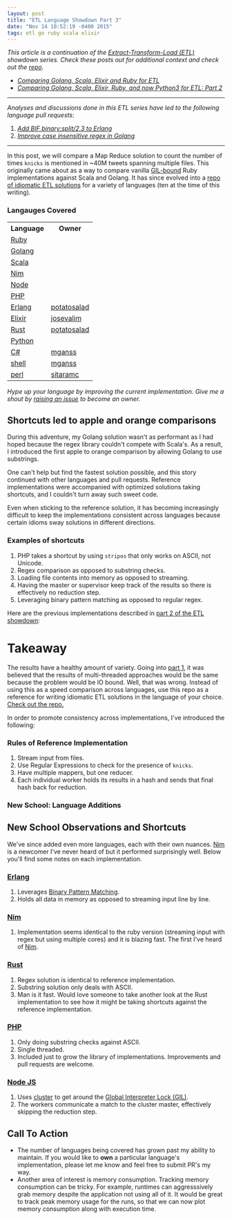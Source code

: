 ```yaml
---
layout: post
title: "ETL Language Showdown Part 3"
date: "Nov 14 10:52:19 -0400 2015"
tags: etl go ruby scala elixir
---
```


_This article is a continuation of the [Extract-Transform-Load (ETL)](https://en.wikipedia.org/wiki/Extract,_transform,_load) showdown series.
Check these posts out for additional context and check out the [repo](https://github.com/dimroc/etl-language-comparison)._

* _[Comparing Golang, Scala, Elixir and Ruby for ETL](/2014/09/29/etl-language-showdown/)_
* _[Comparing Golang, Scala, Elixir, Ruby, and now Python3 for ETL: Part 2](/2015/05/07/etl-language-showdown-pt2)_

---

_Analyses and discussions done in this ETL series have led to the following language pull requests:_

1. _[Add BIF binary:split/2,3 to Erlang](https://github.com/erlang/otp/pull/771)_
2. _[Improve case insensitive regex in Golang](https://github.com/golang/go/issues/13288)_

---

In this post, we will compare a Map Reduce solution to count the number of times `knicks`
is mentioned in ~40M tweets spanning multiple files. This originally came about as a way to compare vanilla
[GIL-bound](https://en.wikipedia.org/wiki/Global_interpreter_lock) Ruby implementations against Scala
and Golang. It has since evolved into a [repo of idiomatic ETL solutions](https://github.com/dimroc/etl-language-comparison)
for a variety of languages (ten at the time of this writing).

### Langauges Covered

<table>
<tr> <th>Language</th><th>Owner</th> </tr>
<tr> <td><a href="https://github.com/dimroc/etl-language-comparison/tree/master/ruby">Ruby</a></td><td> </td> </tr>
<tr> <td><a href="https://github.com/dimroc/etl-language-comparison/tree/master/golang">Golang</a></td><td></td> </tr>
<tr> <td><a href="https://github.com/dimroc/etl-language-comparison/tree/master/scala">Scala</a></td><td></td> </tr>
<tr> <td><a href="https://github.com/dimroc/etl-language-comparison/tree/master/nim">Nim</a></td><td></td> </tr>
<tr> <td><a href="https://github.com/dimroc/etl-language-comparison/tree/master/nodejs">Node</a></td><td></td> </tr>
<tr> <td><a href="https://github.com/dimroc/etl-language-comparison/tree/master/php">PHP</a></td><td></td> </tr>
<tr> <td><a href="https://github.com/dimroc/etl-language-comparison/tree/master/erlang">Erlang</a></td><td><a href="https://github.com/potatosalad">potatosalad</a></td> </tr>
<tr> <td><a href="https://github.com/dimroc/etl-language-comparison/tree/master/elixir">Elixir</a></td><td><a href="https://github.com/josevalim">josevalim</a></td> </tr>
<tr> <td><a href="https://github.com/dimroc/etl-language-comparison/tree/master/rust">Rust</a></td><td><a href="https://github.com/potatosalad">potatosalad</a></td> </tr>
<tr> <td><a href="https://github.com/dimroc/etl-language-comparison/tree/master/python">Python</a></td><td></td> </tr>
<tr> <td><a href="https://github.com/dimroc/etl-language-comparison/tree/master/csharp">C#</a></td><td><a href="https://github.com/mganss">mganss</a></td> </tr>
<tr> <td><a href="https://github.com/dimroc/etl-language-comparison/tree/master/shell">shell</a></td><td><a href="https://github.com/mganss">mganss</a></td> </tr>
<tr> <td><a href="https://github.com/dimroc/etl-language-comparison/tree/master/perl">perl</a></td><td><a href="https://github.com/sitaramc">sitaramc</a></td> </tr>
</table>

_Hype up your language by improving the current implementation. Give me a shout by [raising an issue](https://github.com/dimroc/etl-language-comparison/issues) to become an owner._

## Shortcuts led to apple and orange comparisons

During this adventure, my Golang solution wasn't as performant as I had hoped because the regex
library couldn't compete with Scala's. As a result, I introduced the first apple to orange comparison by allowing Golang to use substrings.

One can't help but find the fastest solution possible, and this story continued with other languages and pull requests.
Reference implementations were accompanied with optimized solutions taking shortcuts, and I couldn't turn away such sweet code.

Even when sticking to the reference solution, it has becoming increasingly difficult to keep the implementations consistent across languages
because certain idioms sway solutions in different directions.

### Examples of shortcuts

1. PHP takes a shortcut by using `stripos` that only works on ASCII, not Unicode.
2. Regex comparison as opposed to substring checks.
3. Loading file contents into memory as opposed to streaming.
4. Having the master or supervisor keep track of the results so there is effectively no reduction step.
5. Leveraging binary pattern matching as opposed to regular regex.

Here are the previous implementations described in [part 2 of the ETL showdown](/2015/05/07/etl-language-showdown-pt2/):

<div height="800px">
  <canvas id="languageChart"></canvas>
</div>

# Takeaway

The results have a healthy amount of variety. Going into [part 1](/2014/09/29/etl-language-showdown/), it was believed that
the results of multi-threaded approaches would be the same because the problem would be IO bound. Well, that was wrong.
Instead of using this as a speed comparison across languages, use this repo as a reference for writing idiomatic ETL solutions in the language of your choice.
[Check out the repo.](https://github.com/dimroc/etl-language-comparison)

In order to promote consistency across implementations, I've introduced the following:

### Rules of Reference Implementation

1. Stream input from files.
2. Use Regular Expressions to check for the presence of `knicks`.
3. Have multiple mappers, but one reducer.
4. Each individual worker holds its results in a hash and sends that final hash back for reduction.

### New School: Language Additions

<div height="800px">
  <canvas id="languageChart2"></canvas>
</div>

## New School Observations and Shortcuts

We've since added even more languages, each with their own nuances.
[Nim](http://nim-lang.org/) is a newcomer I've never heard of but it performed surprisingly well.
Below you'll find some notes on each implementation.

### [Erlang](https://github.com/dimroc/etl-language-comparison/tree/master/erlang)

1. Leverages [Binary Pattern Matching](http://www.erlang.org/doc/efficiency_guide/binaryhandling.html).
2. Holds all data in memory as opposed to streaming input line by line.

### [Nim](https://github.com/dimroc/etl-language-comparison/tree/master/nim)

1. Implementation seems identical to the ruby version (streaming input with regex but using multiple cores) and it is blazing fast. The first I've heard of [Nim](http://nim-lang.org/).

### [Rust](https://github.com/dimroc/etl-language-comparison/tree/master/rust)

1. Regex solution is identical to reference implementation.
2. Substring solution only deals with ASCII.
3. Man is it fast. Would love someone to take another look at the Rust implementation to see how it might be taking shortcuts against the reference implementation.

### [PHP](https://github.com/dimroc/etl-language-comparison/tree/master/php)

1. Only doing substring checks against ASCII.
2. Single threaded.
3. Included just to grow the library of implementations. Improvements and pull requests are welcome.

### [Node JS](https://github.com/dimroc/etl-language-comparison/tree/master/nodejs)

1. Uses [cluster](https://nodejs.org/api/cluster.html) to get around the [Global Interpreter Lock (GIL)](https://en.wikipedia.org/wiki/Global_interpreter_lock).
2. The workers communicate a match to the cluster master, effectively skipping the reduction step.


## Call To Action

* The number of languages being covered has grown past my ability to maintain. If you would like to **own** a particular language's implementation,
  please let me know and feel free to submit PR's my way.
* Another area of interest is memory consumption. Tracking memory consumption can be tricky.
  For example, runtimes can aggresssively grab memory despite the application not using all of it. It would
  be great to track peak memory usage for the runs, so that we can now plot memory consumption along with execution time.

<script src="https://cdnjs.cloudflare.com/ajax/libs/Chart.js/1.0.2/Chart.min.js"></script>
<script>
(function() {
    var options = {
      maintainAspectRatio: true,
      responsive: true
    };

    var results = {
      "ruby": 31.426,
      "ruby-parallel": 7.602,
      "jruby": 12.915,
      "elixir": 10.959,
      "go-substring": 6.040,
      "go-regex": 18.637,
      "python3-pool": 7.331,
      "scala-akka": 8,
      "scala-parallel": 8.5,
      "scala-future": 8.5,
    };

    var results2 = {
      "ruby": 31.426,
      "nim": 2.813,
      "nodejs-cluster": 2.582,
      "php-ascii-single-thread": 10.901,
      "erlang-unsafe-cheats": 2.589,
      "erlang-binary": 4.081,
      "erlang-regex": 5.874,
      "rust-substring": 1.960,
      "rust-regex": 1.382
    };

    function createBarChart(results, canvasId) {
      var data = {
          labels: $.map(results, function(key, element) { return element }),
          datasets: [ { data: $.map(results, function(key, element) { return key }) } ]
      };

      var ctx = document.getElementById(canvasId).getContext("2d");
      var myBarChart = new Chart(ctx).Bar(data, options);
    }

    createBarChart(results, "languageChart");
    createBarChart(results2, "languageChart2");

})();
</script>
